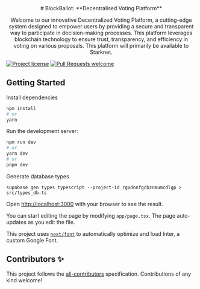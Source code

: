 <div align="center">
# BlockBallot: **Decentralised Voting Platform**

Welcome to our innovative Decentralized Voting Platform, a cutting-edge system designed to empower users by providing a secure and transparent way to participate in decision-making processes. This platform leverages blockchain technology to ensure trust, transparency, and efficiency in voting on various proposals. This platform will primarily be available to Starknet.
</div>


[![Project license](https://img.shields.io/github/license/satyambnsal/starknet-dapp.svg?style=flat-square)](LICENSE)
[![Pull Requests welcome](https://img.shields.io/badge/PRs-welcome-ff69b4.svg?style=flat-square)](https://github.com/satyambnsal/BlockBallot/issues?q=is%3Aissue+is%3Aopen+label%3A%22help+wanted%22)


## Getting Started

Install dependencies
```bash
npm install
# or
yarn
```


Run the development server:

```bash
npm run dev
# or
yarn dev
# or
pnpm dev
```
Generate database types
```
supabase gen types typescript --project-id rgxdnnfgcbznmumcdlgp > src/types_db.ts
```

Open [http://localhost:3000](http://localhost:3000) with your browser to see the result.

You can start editing the page by modifying `app/page.tsx`. The page auto-updates as you edit the file.

This project uses [`next/font`](https://nextjs.org/docs/basic-features/font-optimization) to automatically optimize and load Inter, a custom Google Font.


## Contributors ✨

<!-- ALL-CONTRIBUTORS-LIST:START - Do not remove or modify this section -->
<!-- prettier-ignore-start -->
<!-- markdownlint-disable -->

<!-- markdownlint-restore -->
<!-- prettier-ignore-end -->

<!-- ALL-CONTRIBUTORS-LIST:END -->

This project follows the [all-contributors](https://github.com/all-contributors/all-contributors) specification. Contributions of any kind welcome!




